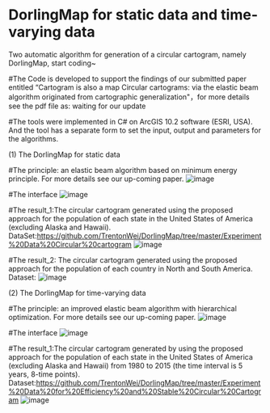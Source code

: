 # DorlingMap for static data and time-varying data
Two automatic algorithm for generation of a circular cartogram, namely DorlingMap, start coding~

#The Code is developed to support the findings of our submitted paper entitled “Cartogram is also a map Circular cartograms: via the elastic beam algorithm originated from cartographic generalization"，for more details see the pdf file as: waiting for our update 

#The tools were implemented in C# on ArcGIS 10.2 software (ESRI, USA). And the tool has a separate form to set the input, output and parameters for the algorithms.

(1) The DorlingMap for static data

#The principle: an elastic beam algorithm based on minimum energy principle. For more details see our up-coming paper.
![image](https://github.com/TrentonWei/DorlingMap/blob/master/Principle-1.png)

#The interface
![image](https://github.com/TrentonWei/DorlingMap/blob/master/Interface-1.png)

#The result_1:The circular cartogram generated using the proposed approach for the population of each state in the United States of America (excluding Alaska and Hawaii). 
DataSet:https://github.com/TrentonWei/DorlingMap/tree/master/Experiment%20Data%20Circular%20cartogram
![image](https://github.com/TrentonWei/DorlingMap/blob/master/USA-1.png)

#The result_2: The circular cartogram generated using the proposed approach for the population of each country in North and South America. 
Dataset:
![image](https://github.com/TrentonWei/DorlingMap/blob/master/American.png)

(2) The DorlingMap for time-varying data

#The principle: an improved elastic beam algorithm with hierarchical optimization. For more details see our up-coming paper.
![image](https://github.com/TrentonWei/DorlingMap/blob/master/Principle-2.png)

#The interface
![image](https://github.com/TrentonWei/DorlingMap/blob/master/interface-2.png)

#The result_1:The circular cartogram generated by using the proposed approach for the population of each state in the United States of America (excluding Alaska and Hawaii) from 1980 to 2015 (the time interval is 5 years, 8-time points).
Dataset:https://github.com/TrentonWei/DorlingMap/tree/master/Experiment%20Data%20for%20Efficiency%20and%20Stable%20Circular%20Cartogram
![image](https://github.com/TrentonWei/DorlingMap/blob/master/USA-2.png)

